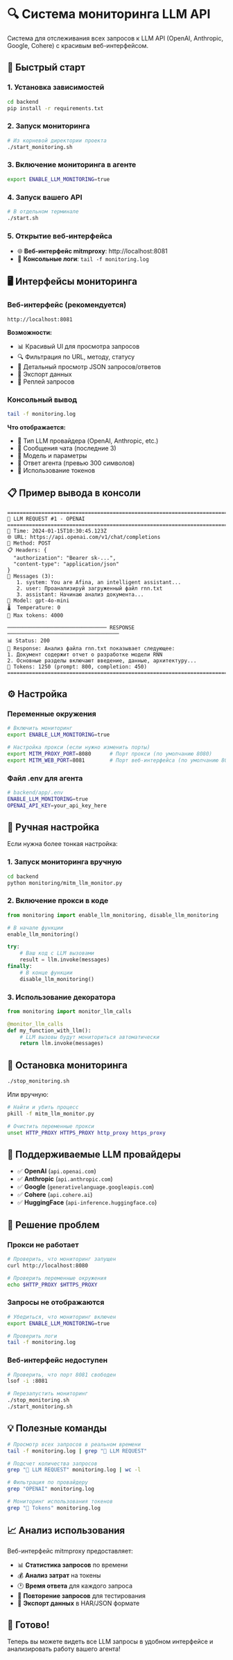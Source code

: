 # 🔍 Система мониторинга LLM API

Система для отслеживания всех запросов к LLM API (OpenAI, Anthropic, Google, Cohere) с красивым веб-интерфейсом.

## 🚀 Быстрый старт

### 1. Установка зависимостей
```bash
cd backend
pip install -r requirements.txt
```

### 2. Запуск мониторинга
```bash
# Из корневой директории проекта
./start_monitoring.sh
```

### 3. Включение мониторинга в агенте
```bash
export ENABLE_LLM_MONITORING=true
```

### 4. Запуск вашего API
```bash
# В отдельном терминале
./start.sh
```

### 5. Открытие веб-интерфейса
- 🌐 **Веб-интерфейс mitmproxy**: http://localhost:8081
- 📄 **Консольные логи**: `tail -f monitoring.log`

## 🖥️ Интерфейсы мониторинга

### Веб-интерфейс (рекомендуется)
```
http://localhost:8081
```

**Возможности:**
- 📊 Красивый UI для просмотра запросов
- 🔍 Фильтрация по URL, методу, статусу
- 📝 Детальный просмотр JSON запросов/ответов
- 💾 Экспорт данных
- 🔄 Реплей запросов

### Консольный вывод
```bash
tail -f monitoring.log
```

**Что отображается:**
- 🤖 Тип LLM провайдера (OpenAI, Anthropic, etc.)
- 💬 Сообщения чата (последние 3)
- 🧠 Модель и параметры
- 💭 Ответ агента (превью 300 символов)
- 🔢 Использование токенов

## 📋 Пример вывода в консоли

```
================================================================================
🤖 LLM REQUEST #1 - OPENAI
================================================================================
📅 Time: 2024-01-15T10:30:45.123Z
🌐 URL: https://api.openai.com/v1/chat/completions
📝 Method: POST
📋 Headers: {
  "authorization": "Bearer sk-...",
  "content-type": "application/json"
}
💬 Messages (3):
   1. system: You are Afina, an intelligent assistant...
   2. user: Проанализируй загруженный файл rnn.txt
   3. assistant: Начинаю анализ документа...
🧠 Model: gpt-4o-mini
🌡️  Temperature: 0
📏 Max tokens: 4000

──────────────────────────────── RESPONSE ────────────────────────────────────
📊 Status: 200
💭 Response: Анализ файла rnn.txt показывает следующее:
1. Документ содержит отчет о разработке модели RNN
2. Основные разделы включают введение, данные, архитектуру...
🔢 Tokens: 1250 (prompt: 800, completion: 450)
================================================================================
```

## ⚙️ Настройка

### Переменные окружения

```bash
# Включить мониторинг
export ENABLE_LLM_MONITORING=true

# Настройка прокси (если нужно изменить порты)
export MITM_PROXY_PORT=8080      # Порт прокси (по умолчанию 8080)
export MITM_WEB_PORT=8081        # Порт веб-интерфейса (по умолчанию 8081)
```

### Файл .env для агента
```bash
# backend/app/.env
ENABLE_LLM_MONITORING=true
OPENAI_API_KEY=your_api_key_here
```

## 🔧 Ручная настройка

Если нужна более тонкая настройка:

### 1. Запуск мониторинга вручную
```bash
cd backend
python monitoring/mitm_llm_monitor.py
```

### 2. Включение прокси в коде
```python
from monitoring import enable_llm_monitoring, disable_llm_monitoring

# В начале функции
enable_llm_monitoring()

try:
    # Ваш код с LLM вызовами
    result = llm.invoke(messages)
finally:
    # В конце функции
    disable_llm_monitoring()
```

### 3. Использование декоратора
```python
from monitoring import monitor_llm_calls

@monitor_llm_calls
def my_function_with_llm():
    # LLM вызовы будут мониториться автоматически
    return llm.invoke(messages)
```

## 🛑 Остановка мониторинга

```bash
./stop_monitoring.sh
```

Или вручную:
```bash
# Найти и убить процесс
pkill -f mitm_llm_monitor.py

# Очистить переменные прокси
unset HTTP_PROXY HTTPS_PROXY http_proxy https_proxy
```

## 🎯 Поддерживаемые LLM провайдеры

- ✅ **OpenAI** (`api.openai.com`)
- ✅ **Anthropic** (`api.anthropic.com`)
- ✅ **Google** (`generativelanguage.googleapis.com`)
- ✅ **Cohere** (`api.cohere.ai`)
- ✅ **HuggingFace** (`api-inference.huggingface.co`)

## 🐛 Решение проблем

### Прокси не работает
```bash
# Проверить, что мониторинг запущен
curl http://localhost:8080

# Проверить переменные окружения
echo $HTTP_PROXY $HTTPS_PROXY
```

### Запросы не отображаются
```bash
# Убедиться, что мониторинг включен
export ENABLE_LLM_MONITORING=true

# Проверить логи
tail -f monitoring.log
```

### Веб-интерфейс недоступен
```bash
# Проверить, что порт 8081 свободен
lsof -i :8081

# Перезапустить мониторинг
./stop_monitoring.sh
./start_monitoring.sh
```

## 💡 Полезные команды

```bash
# Просмотр всех запросов в реальном времени
tail -f monitoring.log | grep "🤖 LLM REQUEST"

# Подсчет количества запросов
grep "🤖 LLM REQUEST" monitoring.log | wc -l

# Фильтрация по провайдеру
grep "OPENAI" monitoring.log

# Мониторинг использования токенов
grep "🔢 Tokens" monitoring.log
```

## 📈 Анализ использования

Веб-интерфейс mitmproxy предоставляет:

- 📊 **Статистика запросов** по времени
- 💰 **Анализ затрат** на токены
- 🕐 **Время ответа** для каждого запроса
- 🔄 **Повторение запросов** для тестирования
- 💾 **Экспорт данных** в HAR/JSON формате

## 🎉 Готово!

Теперь вы можете видеть все LLM запросы в удобном интерфейсе и анализировать работу вашего агента!
